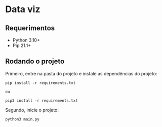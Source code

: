 # Data viz
## Requerimentos
- Python 3.10+
- Pip 21.1+
## Rodando o projeto
Primeiro, entre na pasta do projeto e instale as dependências do projeto:
```
pip install -r requirements.txt

ou

pip3 install -r requirements.txt
```

Segundo, inicie o projeto:
```
python3 main.py

```